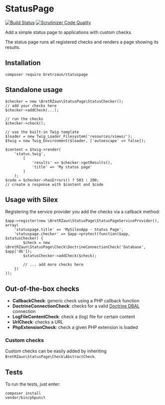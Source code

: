 # StatusPage

[![Build Status](https://travis-ci.org/bretrzaun/statuspage.svg?branch=master)](https://travis-ci.org/bretrzaun/statuspage)
[![Scrutinizer Code Quality](https://scrutinizer-ci.com/g/bretrzaun/statuspage/badges/quality-score.png?b=master)](https://scrutinizer-ci.com/g/bretrzaun/statuspage/?branch=master)

Add a simple status page to applications with custom checks.

The status page runs all registered checks and renders a page showing its results.

## Installation

```
composer require bretrzaun/statuspage
```

## Standalone usage

```
$checker = new \BretRZaun\StatusPage\StatusChecker();
// add your checks here
$checker->addCheck(...);

// run the checks
$checker->check();

// use the built-in Twig template
$loader = new Twig_Loader_Filesystem('resources/views/');
$twig = new Twig_Environment($loader, ['autoescape' => false]);

$content = $twig->render(
    'status.twig',
        [
            'results' => $checker->getResults(),
            'title' => 'My status page'
        ]
    );
$code = $checker->hasErrors() ? 503 : 200;    
// create a response with $content and $code     
```

## Usage with Silex

Registering the service provider you add the checks via a callback method: 

```
$app->register(new \BretRZaun\StatusPage\StatusPageServiceProvider(), array(
    'statuspage.title' => 'MySilexApp - Status Page',
    'statuspage.checker' => $app->protect(function($app, $statusChecker) {
        $check = new \BretRZaun\StatusPage\Check\DoctrineConnectionCheck('Database', $app['db']);
        $statusChecker->addCheck($check);
        
        // ... add more checks here
    })
));
```

## Out-of-the-box checks

- **CallbackCheck**: generic check using a PHP callback function
- **DoctrineConnectionCheck**: checks for a valid [Doctrine DBAL](http://www.doctrine-project.org/projects/dbal.html) connection
- **LogFileContentCheck**: check a (log) file for certain content
- **UrlCheck**: checks a URL
- **PhpExtensionCheck**: check a given PHP extension is loaded
 
### Custom checks

Custom checks can be easily added by inheriting ```BretRZaun\StatusPage\Check\AbstractCheck```.

## Tests

To run the tests, just enter:

```
composer install
vendor/bin/phpunit
```
